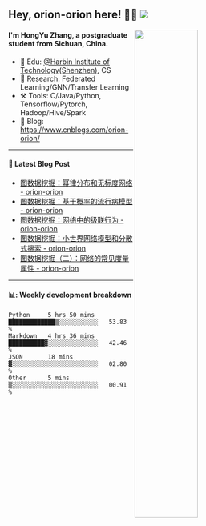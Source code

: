 <!--
 * @Descripttion: 
 * @Version: 1.0
 * @Author: ZhangHongYu
 * @Date: 2022-03-13 11:15:04
 * @LastEditors: ZhangHongYu
 * @LastEditTime: 2022-07-03 14:37:10
-->
## Hey, orion-orion here! 👋🏻  ![](https://komarev.com/ghpvc/?username=orion-orion)


<img align="right" src="https://github-readme-stats.vercel.app/api?username=orion-orion&show_icons=true&hide_border=true" width="50%">

#### I'm HongYu Zhang, a postgraduate student from Sichuan, China.
- 🏫 Edu: [@Harbin Institute of Technology(Shenzhen)](https://www.hitsz.edu.cn/index.html), CS
- 🔭 Research: Federated Learning/GNN/Transfer Learning
- ⚒️ Tools: C/Java/Python, Tensorflow/Pytorch, Hadoop/Hive/Spark
- 📗 Blog: https://www.cnblogs.com/orion-orion/ 

___

#### 📕  Latest Blog Post 
<!-- BLOG-POST-LIST:START -->
- [图数据挖掘：幂律分布和无标度网络 - orion-orion](https://www.cnblogs.com/orion-orion/p/16861602.html)
- [图数据挖掘：基于概率的流行病模型 - orion-orion](https://www.cnblogs.com/orion-orion/p/16859325.html)
- [图数据挖掘：网络中的级联行为 - orion-orion](https://www.cnblogs.com/orion-orion/p/16856006.html)
- [图数据挖掘：小世界网络模型和分散式搜索 - orion-orion](https://www.cnblogs.com/orion-orion/p/16854012.html)
- [图数据挖掘（二）：网络的常见度量属性 - orion-orion](https://www.cnblogs.com/orion-orion/p/16850617.html)
<!-- BLOG-POST-LIST:END -->

____

#### 📊: Weekly development breakdown
<!--START_SECTION:waka-->

```text
Python     5 hrs 50 mins   █████████████▒░░░░░░░░░░░   53.83 %
Markdown   4 hrs 36 mins   ██████████▓░░░░░░░░░░░░░░   42.46 %
JSON       18 mins         ▓░░░░░░░░░░░░░░░░░░░░░░░░   02.80 %
Other      5 mins          ▒░░░░░░░░░░░░░░░░░░░░░░░░   00.91 %
```

<!--END_SECTION:waka-->













